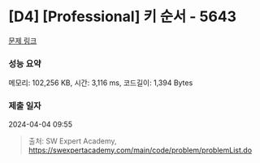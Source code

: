# [D4] [Professional] 키 순서 - 5643 

[문제 링크](https://swexpertacademy.com/main/code/problem/problemDetail.do?contestProbId=AWXQsLWKd5cDFAUo) 

### 성능 요약

메모리: 102,256 KB, 시간: 3,116 ms, 코드길이: 1,394 Bytes

### 제출 일자

2024-04-04 09:55



> 출처: SW Expert Academy, https://swexpertacademy.com/main/code/problem/problemList.do